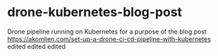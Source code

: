 # drone-kubernetes-blog-post
Drone pipeline running on Kubernetes for a purpose of the blog post https://akomljen.com/set-up-a-drone-ci-cd-pipeline-with-kubernetes
edited
edited
edited
